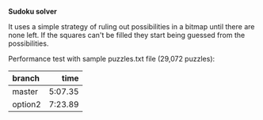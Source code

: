 **Sudoku solver**

It uses a simple strategy of ruling out possibilities in a bitmap until there are none left. If the squares can't be filled they start being guessed from the possibilities.

Performance test with sample puzzles.txt file (29,072 puzzles):

| branch | time |
| :--- | ---: |
| master | 5:07.35 |
| option2 | 7:23.89 |
